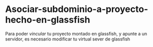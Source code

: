 # Asociar-subdominio-a-proyecto-hecho-en-glassfish

Para poder *vincular* tu proyecto montado en glassfish, y apunte a un servidor, es necesario modificar tu virtual sever de glassfish

